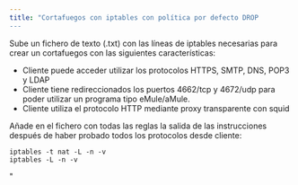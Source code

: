 ```yaml
---
title: "Cortafuegos con iptables con política por defecto DROP
---
```


Sube un fichero de texto (.txt) con las líneas de iptables necesarias para crear un cortafuegos con las siguientes características:  

* Cliente puede acceder utilizar los protocolos HTTPS, SMTP, DNS, POP3 y LDAP
* Cliente tiene redireccionados los puertos 4662/tcp y 4672/udp para poder utilizar un programa tipo eMule/aMule.
* Cliente utiliza el protocolo HTTP mediante proxy transparente con squid

Añade en el fichero con todas las reglas la salida de las instrucciones después de haber probado todos los protocolos desde cliente:  
  
    iptables -t nat -L -n -v
    iptables -L -n -v
"
